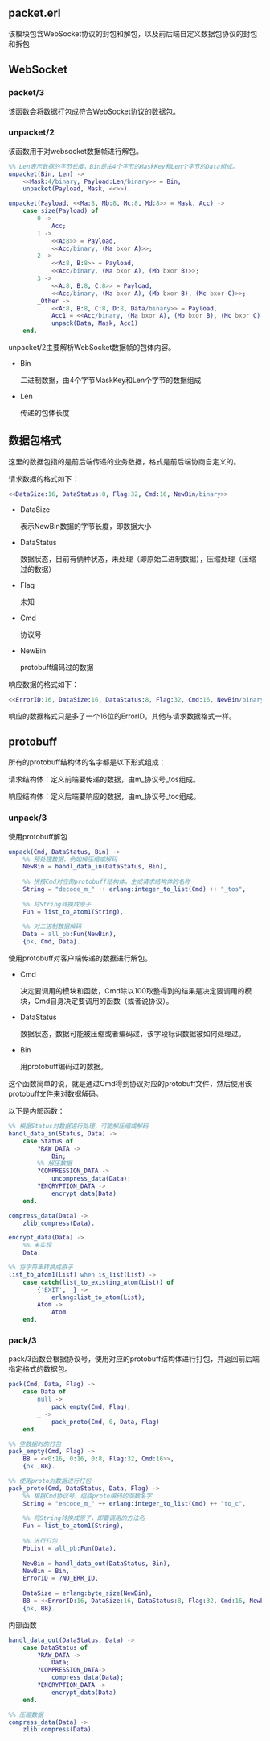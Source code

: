 ## packet.erl

该模块包含WebSocket协议的封包和解包，以及前后端自定义数据包协议的封包和拆包



## WebSocket

### packet/3

该函数会将数据打包成符合WebSocket协议的数据包。



### unpacket/2

该函数用于对websocket数据帧进行解包。

```erlang
%% Len表示数据的字节长度，Bin是由4个字节的MaskKey和Len个字节的Data组成。
unpacket(Bin, Len) ->
    <<Mask:4/binary, Payload:Len/binary>> = Bin,
    unpacket(Payload, Mask, <<>>).

unpacket(Payload, <<Ma:8, Mb:8, Mc:8, Md:8>> = Mask, Acc) ->
    case size(Payload) of
        0 ->
            Acc;
        1 ->
            <<A:8>> = Payload,
            <<Acc/binary, (Ma bxor A)>>;
        2 ->
            <<A:8, B:8>> = Payload,
            <<Acc/binary, (Ma bxor A), (Mb bxor B)>>;
        3 ->
            <<A:8, B:8, C:8>> = Payload,
            <<Acc/binary, (Ma bxor A), (Mb bxor B), (Mc bxor C)>>;
        _Other ->
            <<A:8, B:8, C:8, D:8, Data/binary>> = Payload,
            Acc1 = <<Acc/binary, (Ma bxor A), (Mb bxor B), (Mc bxor C), (Md bxor D)>>,
            unpack(Data, Mask, Acc1)
    end.
```

unpacket/2主要解析WebSocket数据帧的包体内容。

- Bin

  二进制数据，由4个字节MaskKey和Len个字节的数据组成

- Len

  传递的包体长度



## 数据包格式

这里的数据包指的是前后端传递的业务数据，格式是前后端协商自定义的。

请求数据的格式如下：

```erlang
<<DataSize:16, DataStatus:8, Flag:32, Cmd:16, NewBin/binary>>
```

- DataSize

  表示NewBin数据的字节长度，即数据大小

- DataStatus

  数据状态，目前有俩种状态，未处理（即原始二进制数据），压缩处理（压缩过的数据）

- Flag

  未知

- Cmd

  协议号

- NewBin

  protobuff编码过的数据

响应数据的格式如下：

```erlang
<<ErrorID:16, DataSize:16, DataStatus:8, Flag:32, Cmd:16, NewBin/binary>>
```

响应的数据格式只是多了一个16位的ErrorID，其他与请求数据格式一样。



## protobuff

所有的protobuff结构体的名字都是以下形式组成：

请求结构体：定义前端要传递的数据，由m\_协议号\_tos组成。

响应结构体：定义后端要响应的数据，由m\_协议号\_toc组成。



### unpack/3

使用protobuff解包

```erlang
unpack(Cmd, DataStatus, Bin) ->
    %% 预处理数据，例如解压缩或解码
    NewBin = handl_data_in(DataStatus, Bin),
    
    %% 拼接Cmd对应的protobuff结构体，生成请求结构体的名称
    String = "decode_m_" ++ erlang:integer_to_list(Cmd) ++ "_tos",
    
    %% 将String转换成原子
    Fun = list_to_atom1(String),
    
    %% 对二进制数据解码
    Data = all_pb:Fun(NewBin),
    {ok, Cmd, Data}.
```

使用protobuff对客户端传递的数据进行解包。

- Cmd

  决定要调用的模块和函数，Cmd除以100取整得到的结果是决定要调用的模块，Cmd自身决定要调用的函数（或者说协议）。

- DataStatus

  数据状态，数据可能被压缩或者编码过，该字段标识数据被如何处理过。

- Bin

  用protobuff编码过的数据。

这个函数简单的说，就是通过Cmd得到协议对应的protobuff文件，然后使用该protobuff文件来对数据解码。



以下是内部函数：

```erlang
%% 根据Status对数据进行处理，可能解压缩或解码
handl_data_in(Status, Data) ->
    case Status of
        ?RAW_DATA ->
            Bin;
        %% 解压数据
        ?COMPRESSION_DATA ->
            uncompress_data(Data);
        ?ENCRYPTION_DATA ->
			encrypt_data(Data)
	end.

compress_data(Data) ->
    zlib_compress(Data).

encrypt_data(Data) ->
    %% 未实现
    Data.

%% 将字符串转换成原子
list_to_atom1(List) when is_list(List) ->
    case catch(list_to_existing_atom(List)) of
        {'EXIT', _} ->
            erlang:list_to_atom(List);
        Atom ->
            Atom
    end.
```



### pack/3

pack/3函数会根据协议号，使用对应的protobuff结构体进行打包，并返回前后端指定格式的数据包。

```erlang
pack(Cmd, Data, Flag) ->
    case Data of 
        null ->
            pack_empty(Cmd, Flag);
        _ ->
            pack_proto(Cmd, 0, Data, Flag)
    end.

%% 空数据时的打包
pack_empty(Cmd, Flag) ->
    BB = <<0:16, 0:16, 0:8, Flag:32, Cmd:16>>,
    {ok ,BB}.

%% 使用proto对数据进行打包
pack_proto(Cmd, DataStatus, Data, Flag) ->
    %% 根据Cmd协议号，组成proto编码的函数名字
    String = "encode_m_" ++ erlang:integer_to_list(Cmd) ++ "to_c",
    
    %% 将String转换成原子，即要调用的方法名
    Fun = list_to_atom1(String),
    
    %% 进行打包
    PbList = all_pb:Fun(Data),
    
    NewBin = handl_data_out(DataStatus, Bin),
    NewBin = Bin,
    ErrorID = ?NO_ERR_ID,
    
    DataSize = erlang:byte_size(NewBin),
    BB = <<ErrorID:16, DataSize:16, DataStatus:8, Flag:32, Cmd:16, NewBin/binary>>,
    {ok, BB}.
```



内部函数

```erlang
handl_data_out(DataStatus, Data) ->
	case DataStatus of
		?RAW_DATA ->
			Data;
		?COMPRESSION_DATA->
			compress_data(Data);
		?ENCRYPTION_DATA ->
			encrypt_data(Data)
	end.

%% 压缩数据
compress_data(Data) ->
	zlib:compress(Data).
```

